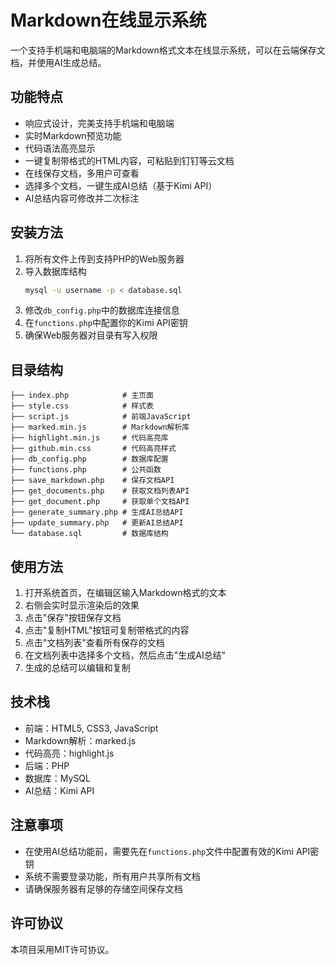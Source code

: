 # Markdown在线显示系统

一个支持手机端和电脑端的Markdown格式文本在线显示系统，可以在云端保存文档，并使用AI生成总结。

## 功能特点

- 响应式设计，完美支持手机端和电脑端
- 实时Markdown预览功能
- 代码语法高亮显示
- 一键复制带格式的HTML内容，可粘贴到钉钉等云文档
- 在线保存文档，多用户可查看
- 选择多个文档，一键生成AI总结（基于Kimi API）
- AI总结内容可修改并二次标注

## 安装方法

1. 将所有文件上传到支持PHP的Web服务器
2. 导入数据库结构
   ```bash
   mysql -u username -p < database.sql
   ```
3. 修改`db_config.php`中的数据库连接信息
4. 在`functions.php`中配置你的Kimi API密钥
5. 确保Web服务器对目录有写入权限

## 目录结构

```
├── index.php            # 主页面
├── style.css            # 样式表
├── script.js            # 前端JavaScript
├── marked.min.js        # Markdown解析库
├── highlight.min.js     # 代码高亮库
├── github.min.css       # 代码高亮样式
├── db_config.php        # 数据库配置
├── functions.php        # 公共函数
├── save_markdown.php    # 保存文档API
├── get_documents.php    # 获取文档列表API
├── get_document.php     # 获取单个文档API
├── generate_summary.php # 生成AI总结API
├── update_summary.php   # 更新AI总结API
└── database.sql         # 数据库结构
```

## 使用方法

1. 打开系统首页，在编辑区输入Markdown格式的文本
2. 右侧会实时显示渲染后的效果
3. 点击"保存"按钮保存文档
4. 点击"复制HTML"按钮可复制带格式的内容
5. 点击"文档列表"查看所有保存的文档
6. 在文档列表中选择多个文档，然后点击"生成AI总结"
7. 生成的总结可以编辑和复制

## 技术栈

- 前端：HTML5, CSS3, JavaScript
- Markdown解析：marked.js
- 代码高亮：highlight.js
- 后端：PHP
- 数据库：MySQL
- AI总结：Kimi API

## 注意事项

- 在使用AI总结功能前，需要先在`functions.php`文件中配置有效的Kimi API密钥
- 系统不需要登录功能，所有用户共享所有文档
- 请确保服务器有足够的存储空间保存文档

## 许可协议

本项目采用MIT许可协议。 